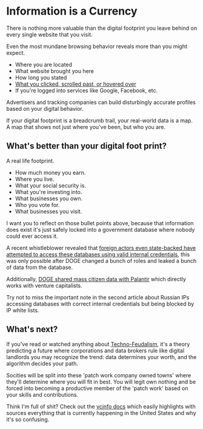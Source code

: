 # Information is a Currency

There is nothing more valuable than the digital footprint you leave behind on every single website that you visit.

Even the most mundane browsing behavior reveals more than you might expect.

- Where you are located
- What website brought you here
- How long you stated
- [What you clicked, scrolled past, or hovered over](https://www.hotjar.com/)
- If you're logged into services like Google, Facebook, etc.

Advertisers and tracking companies can build disturbingly accurate profiles based on your digital behavior.

If your digital footprint is a breadcrumb trail, your real-world data is a map. A map that shows not just where you've been, but who you are.

## What's better than your digital foot print?

A real life footprint.

- How much money you earn.
- Where you live.
- What your social security is.
- What you're investing into.
- What businesses you own.
- Who you vote for.
- What businesses you visit.

I want you to reflect on those bullet points above, because that information does exist it's just safely locked into a government database where nobody could ever access it.

A recent whistleblower revealed that [foreign actors even state-backed have attempted to access these databases using valid internal credentials](https://www.npr.org/2025/04/15/nx-s1-5355896/doge-nlrb-elon-musk-spacex-security), this was only possible after DOGE changed a bunch of roles and leaked a bunch of data from the database.

Additionally, [DOGE shared mass citizen data with Palantir](https://www.wired.com/story/palantir-doge-irs-mega-api-data/) which directly works with venture capitalists.

Try not to miss the important note in the second article about Russian IPs accessing databases with correct internal credentials but being blocked by IP white lists.

## What's next?

If you've read or watched anything about [Techno-Feudalism](https://www.youtube.com/watch?v=5RpPTRcz1no), it's a theory predicting a future where corporations and data brokers rule like digital landlords you may recognize the trend: data determines your worth, and the algorithm decides your path.

Socities will be split into these 'patch work company owned towns' where they'll determine where you will fit in best. You will legit own nothing and be forced into becoming a productive member of the 'patch work' based on your skills and contributions.

Think I'm full of shit? Check out the [vcinfo docs](https://www.vcinfodocs.com/tech-fascism-and-infrastructure) which easily highlights with sources everything that is currently happening in the United States and why it's so confusing.
